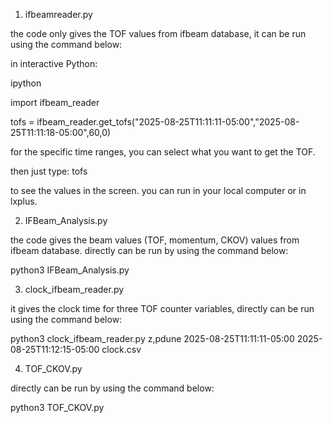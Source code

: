 1) ifbeamreader.py

the code only gives the TOF values from ifbeam database, it can be run using the command below:

in interactive Python:

ipython

import ifbeam_reader

tofs = ifbeam_reader.get_tofs("2025-08-25T11:11:11-05:00","2025-08-25T11:11:18-05:00",60,0) 

for the specific time ranges, you can select what you want to get the TOF.

then just type: tofs 

to see the values in the screen. you can run in your local computer or in lxplus. 


2) IFBeam_Analysis.py

the code gives the beam values (TOF, momentum, CKOV) values from ifbeam database. directly can be run by using the command below: 

python3 IFBeam_Analysis.py

3) clock_ifbeam_reader.py

it gives the clock time for three TOF counter variables, directly can be run using the command below:

python3 clock_ifbeam_reader.py z,pdune 2025-08-25T11:11:11-05:00 2025-08-25T11:12:15-05:00 clock.csv

4) TOF_CKOV.py
   
directly can be run by using the command below: 

python3 TOF_CKOV.py
